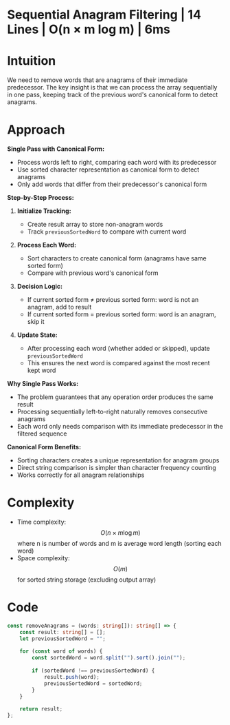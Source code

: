 # Sequential Anagram Filtering | 14 Lines | O(n × m log m) | 6ms

# Intuition
We need to remove words that are anagrams of their immediate predecessor. The key insight is that we can process the array sequentially in one pass, keeping track of the previous word's canonical form to detect anagrams.

# Approach
**Single Pass with Canonical Form:**
- Process words left to right, comparing each word with its predecessor
- Use sorted character representation as canonical form to detect anagrams
- Only add words that differ from their predecessor's canonical form

**Step-by-Step Process:**

1. **Initialize Tracking:**
   - Create result array to store non-anagram words
   - Track `previousSortedWord` to compare with current word

2. **Process Each Word:**
   - Sort characters to create canonical form (anagrams have same sorted form)
   - Compare with previous word's canonical form

3. **Decision Logic:**
   - If current sorted form ≠ previous sorted form: word is not an anagram, add to result
   - If current sorted form = previous sorted form: word is an anagram, skip it

4. **Update State:**
   - After processing each word (whether added or skipped), update `previousSortedWord`
   - This ensures the next word is compared against the most recent kept word

**Why Single Pass Works:**
- The problem guarantees that any operation order produces the same result
- Processing sequentially left-to-right naturally removes consecutive anagrams
- Each word only needs comparison with its immediate predecessor in the filtered sequence

**Canonical Form Benefits:**
- Sorting characters creates a unique representation for anagram groups
- Direct string comparison is simpler than character frequency counting
- Works correctly for all anagram relationships

# Complexity
- Time complexity: $$O(n \times m \log m)$$ where n is number of words and m is average word length (sorting each word)
- Space complexity: $$O(m)$$ for sorted string storage (excluding output array)

# Code
```typescript
const removeAnagrams = (words: string[]): string[] => {
    const result: string[] = [];
    let previousSortedWord = "";
    
    for (const word of words) {
        const sortedWord = word.split("").sort().join("");
        
        if (sortedWord !== previousSortedWord) {
            result.push(word);
            previousSortedWord = sortedWord;
        }
    }
    
    return result;
};
```